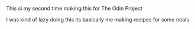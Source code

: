 This si my second time making this for The Odin Project

I was kind of lazy doing this
its basically me making recipes for some neals